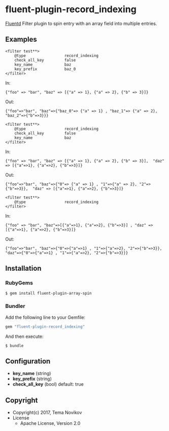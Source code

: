# fluent-plugin-record_indexing

[Fluentd](https://fluentd.org/) Filter plugin to spin entry with an array field into multiple entries.

## Examples
```
<filter test**>
    @type                 record_indexing
    check_all_key         false
    key_name              baz
    key_prefix            baz_0
</filter>
```
In:
```
{"foo" => "bar", "baz" => [{"a" => 1}, {"a" => 2}, {"b" => 3}]}
```
Out:
```
{"foo"=>"bar", "baz"=>{"baz_0"=> {"a" => 1} , "baz_1"=> {"a" => 2}, "baz_2"=>{"b"=>3}}}
```
```
<filter test**>
    @type                 record_indexing
    check_all_key         false
    key_name              baz
</filter>
```
In:
```
{"foo" => "bar", "baz" => [{"a" => 1}, {"a" => 2}, {"b" => 3}],  "daz" => [{"a"=>1}, {"a"=>2}, {"b"=>3}]}
```
Out:
```
{"foo"=>"bar", "baz"=>{"0"=> {"a" => 1} , "1"=>{"a" => 2}, "2"=>{"b"=>3}},  "daz" => [{"a"=>1}, {"a"=>2}, {"b"=>3}]}
```
```
<filter test**>
    @type                 record_indexing
</filter>
```
In:
```
{"foo" => "bar", "baz"=>[{"a"=>1}, {"a"=>2}, {"b"=>3}] , "daz" => [{"a"=>1}, {"a"=>2}, {"b"=>3}]}
```
Out:
```
{"foo"=>"bar", "baz"=>{"0"=>{"a"=>1} , "1"=>{"a"=>2}, "2"=>{"b"=>3}}, "daz"=>{"0"=>{"a"=>1} , "1"=>{"a"=>2}, "2"=>{"b"=>3}}}
```

## Installation

### RubyGems

```
$ gem install fluent-plugin-array-spin
```

### Bundler

Add the following line to your Gemfile:

```ruby
gem "fluent-plugin-record_indexing"
```

And then execute:

```
$ bundle
```

## Configuration

* **key_name** (string)
* **key_prefix** (string)
* **check_all_key**  (bool) default: true


## Copyright

* Copyright(c) 2017, Tema Novikov
* License
  * Apache License, Version 2.0

